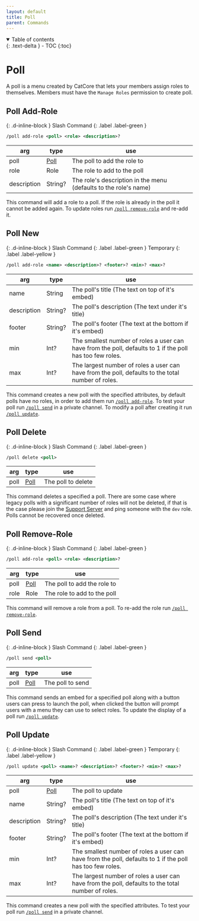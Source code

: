 ```yaml
---
layout: default
title: Poll
parent: Commands
---
```


<details open markdown="block">
  <summary>
    Table of contents
  </summary>
  {: .text-delta }
- TOC
{:toc}
</details>

# Poll

A poll is a menu created by CatCore that lets your members assign roles to themselves. Members must have the ``Manage Roles`` permission to create poll.

## Poll Add-Role
{: .d-inline-block }
Slash Command
{: .label .label-green }

```xml
/poll add-role <poll> <role> <description>?
```

| arg         | type                                       | use                                                              |
|-------------|--------------------------------------------|------------------------------------------------------------------|
| poll        | [Poll](index.md#autocomplete-option-types) | The poll to add the role to                                      |
| role        | Role                                       | The role to add to the poll                                      |
| description | String?                                    | The role's description in the menu (defaults to the role's name) |

This command will add a role to a poll. If the role is already in the poll it cannot be added again. To update roles run [``/poll remove-role``](#poll-remove-role) and re-add it.

## Poll New 
{: .d-inline-block }
Slash Command
{: .label .label-green }
Temporary
{: .label .label-yellow }

```xml
/poll add-role <name> <description>? <footer>? <min>? <max>?
```

| arg         | type    | use                                                                                                      |
|-------------|---------|----------------------------------------------------------------------------------------------------------|
| name        | String  | The poll's title (The text on top of it's embed)                                                         |
| description | String? | The poll's description (The text under it's title)                                                       |
| footer      | String? | The poll's footer (The text at the bottom if it's embed)                                                 |
| min         | Int?    | The smallest number of roles a user can have from the poll, defaults to 1 if the poll has too few roles. |
| max         | Int?    | The largest number of roles a user can have from the poll, defaults to the total number of roles.        |

This command creates a new poll with the specified attributes, by default polls have no roles, in order to add them run [``/poll add-role``](#poll-add-role). To test your poll run [``/poll send``](#poll-send) in a private channel. To modify a poll after creating it run [``/poll update``](#poll-update).

## Poll Delete
{: .d-inline-block }
Slash Command
{: .label .label-green }

```xml
/poll delete <poll> 
```

| arg  | type                                       | use                |
|------|--------------------------------------------|--------------------|
| poll | [Poll](index.md#autocomplete-option-types) | The poll to delete |

This command deletes a specified a poll. There are some case where legacy polls with a significant number of roles will not be deleted, if that is the case please join the [Support Server](//discord.gg/563mXJBvtP) and ping someone with the `dev` role. Polls cannot be recovered once deleted. 

## Poll Remove-Role
{: .d-inline-block }
Slash Command
{: .label .label-green }

```xml
/poll add-role <poll> <role> <description>?
```

| arg  | type                                       | use                         |
|------|--------------------------------------------|-----------------------------|
| poll | [Poll](index.md#autocomplete-option-types) | The poll to add the role to |
| role | Role                                       | The role to add to the poll |

This command will remove a role from a poll. To re-add the role run [``/poll remove-role``](#poll-add-role).

## Poll Send
{: .d-inline-block }
Slash Command
{: .label .label-green }

```xml
/poll send <poll> 
```

| arg  | type                                       | use              |
|------|--------------------------------------------|------------------|
| poll | [Poll](index.md#autocomplete-option-types) | The poll to send |

This command sends an embed for a specified poll along with a button users can press to launch the poll, when clicked the button will prompt users with a menu they can use to select roles. To update the display of a poll run [``/poll update``](#poll-update).

## Poll Update
{: .d-inline-block }
Slash Command
{: .label .label-green }
Temporary
{: .label .label-yellow }

```xml
/poll update <poll> <name>? <description>? <footer>? <min>? <max>?
```

| arg         | type                                       | use                                                                                                      |
|-------------|--------------------------------------------|----------------------------------------------------------------------------------------------------------|
| poll        | [Poll](index.md#autocomplete-option-types) | The poll to update                                                                                       |
| name        | String?                                    | The poll's title (The text on top of it's embed)                                                         |
| description | String?                                    | The poll's description (The text under it's title)                                                       |
| footer      | String?                                    | The poll's footer (The text at the bottom if it's embed)                                                 |
| min         | Int?                                       | The smallest number of roles a user can have from the poll, defaults to 1 if the poll has too few roles. |
| max         | Int?                                       | The largest number of roles a user can have from the poll, defaults to the total number of roles.        |

This command creates a new poll with the specified attributes. To test your poll run [``/poll send``](#poll-send) in a private channel. 

